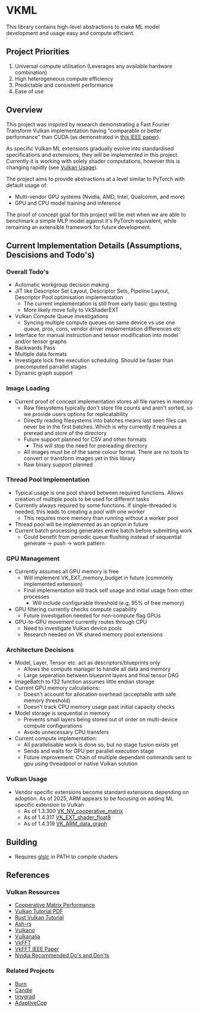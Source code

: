 # VKML

This library contains high-level abstractions to make ML model development and usage easy and compute efficient.

## Project Priorities
1. Universal compute utilisation (Leverages any available hardware combination)
2. High heterogeneous compute efficiency
3. Predictable and consistent performance
4. Ease of use

## Overview
This project was inspired by research demonstrating a Fast Fourier Transform Vulkan implementation having "comparable or better performance" than CUDA (as demonstrated in [this IEEE paper](https://ieeexplore.ieee.org/document/10036080)).

As specific Vulkan ML extensions gradually evolve into standardised specifications and extensions, they will be implemented in this project. Currently it is working with solely shader computations, however this is changing rapidly (see [Vulkan Usage](#vulkan-usage)).

The project aims to provide abstractions at a level similar to PyTorch with default usage of:
- Multi-vendor GPU systems (Nvidia, AMD, Intel, Qualcomm, and more)
- GPU and CPU model training and inference

The proof of concept goal for this project will be met when we are able to benchmark a simple MLP model against it's PyTorch equivalent, while remaining an extensible framework for future development.

## Current Implementation Details (Assumptions, Descisions and Todo's)

### Overall Todo's
* Automatic workgroup decision making
* JIT like Descriptor Set Layout, Descriptor Sets, Pipeline Layout, Descriptor Pool optimisation implementation
  * The current implementation is still from early basic gpu testing
  * More likely move fully to VkShaderEXT
* Vulkan Compute Queue investigations
  * Syncing multiple compute queues on same device vs use one queue, pros, cons, vendor driver implementation differences etc
* Interface for manual instruction and tensor modification into model and/or tensor graphs
* Backwards Pass
* Multiple data formats
* Investigate lock free execution scheduling. Should be faster than precomputed parrallel stages
* Dynamic graph support

### Image Loading
* Current proof of concept implementation stores all file names in memory
  * Raw filesystems typically don't store file counts and aren't sorted, so we provide users options for replicatability
  * Directly reading filesystems into batches means last seen files can never be in the first batches. Which is why currently it requires a preread and store of the directory
  * Future support planned for CSV and other formats
    * This will stop the need for prereading directory
  * All images must be of the same colour format. There are no tools to convert or transform images yet in this library
  * Raw binary support planned

### Thread Pool Implementation
* Typical usage is one pool shared between required functions. Allows creation of multiple pools to be used for different tasks
* Currently always required by some functions. If single-threaded is needed, this leads to creating a pool with one worker
  * This requires more memory than running without a worker pool
* Thread pool will be implemented as an option in future
* Current batch processing generates entire batch before submitting work
  * Could benefit from periodic queue flushing instead of sequential generate -> push -> work pattern

### GPU Management
* Currently assumes all GPU memory is free
  * Will implement VK_EXT_memory_budget in future (commonly implemented extension)
  * Final implementation will track self usage and initial usage from other processes
    * Will include configurable threshold (e.g, 95% of free memory)
* GPU filtering currently checks compute capability
  * Future investigation needed for non-compute flag GPUs
* GPU-to-GPU movement currently routes through CPU
  * Need to investigate Vulkan device pools
  * Research needed on VK shared memory pool extensions

### Architecture Decisions
* Model, Layer, Tensor etc. act as descriptors/blueprints only
  * Allows the compute manager to handle all data and memory
  * Large seperation between blueprint layers and final tensor DAG
* ImageBatch to f32 function assumes little endian storage
* Current GPU memory calculations:
  * Doesn't account for allocation overhead (acceptable with safe memory threshold)
  * Doesn't track CPU memory usage past initial capacity checks
* Model storage is sequential in memory
  * Prevents small layers being stored out of order on multi-device compute configurations
  * Avoids unnecessary CPU transfers
* Current compute implementation:
  * All parallelisable work is done so, but no stage fusion exists yet
  * Sends and waits for GPU per parallel execution stage
  * Future improvement: Chain of multiple dependant commands sent to gpu using threadpool or native Vulkan solution

### Vulkan Usage
* Vendor specific extensions become standard extensions depending on adoption. As of 2025, ARM appears to be focusing on adding ML specific extension to Vulkan
  * As of 1.3.300 [VK_NV_cooperative_matrix](https://registry.khronos.org/vulkan/specs/latest/man/html/VK_NV_cooperative_matrix.html)
  * As of 1.4.317 [VK_EXT_shader_float8](https://registry.khronos.org/vulkan/specs/latest/man/html/VK_EXT_shader_float8.html)
  * As of 1.4.319 [VK_ARM_data_graph](https://registry.khronos.org/vulkan/specs/latest/man/html/VK_ARM_data_graph.html)

## Building
* Requires [glslc](https://github.com/google/shaderc) in PATH to compile shaders

## References

### Vulkan Resources
* [Cooperative Matrix Performance](https://github.com/jeffbolznv/vk_cooperative_matrix_perf)
* [Vulkan Tutorial PDF](https://vulkan-tutorial.com/resources/vulkan_tutorial_en.pdf)
* [Rust Vulkan Tutorial](https://github.com/unknownue/vulkan-tutorial-rust)
* [Ash-rs](https://github.com/ash-rs/ash)
* [Vulkano](https://github.com/KyleMayes/vulkanalia)
* [Vulkanalia](https://github.com/KyleMayes/vulkanalia)
* [VkFFT](https://github.com/DTolm/VkFFT)
* [VkFFT IEEE Paper](https://ieeexplore.ieee.org/document/10036080)
* [Nvidia Recommended Do's and Don'ts](https://developer.nvidia.com/blog/vulkan-dos-donts)

### Related Projects
* [Burn](https://github.com/tracel-ai/burn)
* [Candle](https://github.com/huggingface/candle)
* [tinygrad](https://github.com/tinygrad/tinygrad)
* [AdaptiveCpp](https://adaptivecpp.github.io/AdaptiveCpp/)
